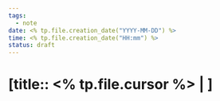 ```yaml
---
tags:
  - note
date: <% tp.file.creation_date("YYYY-MM-DD") %>
time: <% tp.file.creation_date("HH:mm") %>
status: draft
---
```


# [title:: <% tp.file.cursor %> | ]


